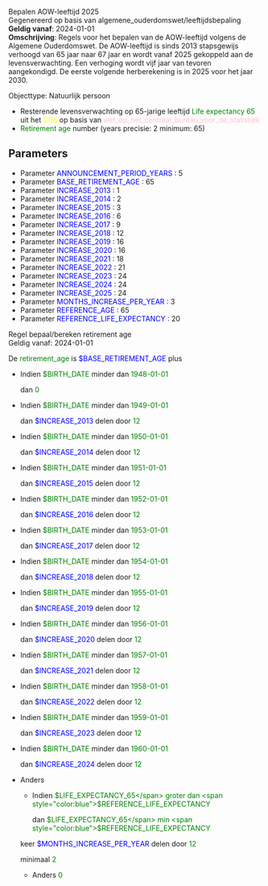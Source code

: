 Bepalen AOW-leeftijd 2025 \
Gegenereerd op basis van algemene_ouderdomswet/leeftijdsbepaling \
**Geldig vanaf**: 2024-01-01 \
**Omschrijving**: Regels voor het bepalen van de AOW-leeftijd volgens de Algemene Ouderdomswet. De AOW-leeftijd is sinds 2013 stapsgewijs verhoogd van 65 jaar naar 67 jaar en wordt vanaf 2025 gekoppeld aan de levensverwachting. Een verhoging wordt vijf jaar van tevoren aangekondigd. De eerste volgende herberekening is in 2025 voor het jaar 2030.


Objecttype: Natuurlijk persoon
- Resterende levensverwachting op 65-jarige leeftijd <span style="color:green">Life expectancy 65</span> uit het <span style="color:yellow"> CBS </span> op basis van <span style="color:pink"> wet_op_het_centraal_bureau_voor_de_statistiek </span>
- <span style="color:green">Retirement age</span> number (years precisie: 2 minimum: 65)

## Parameters ##
- Parameter <span style="color:blue">ANNOUNCEMENT_PERIOD_YEARS</span> : 5
- Parameter <span style="color:blue">BASE_RETIREMENT_AGE</span> : 65
- Parameter <span style="color:blue">INCREASE_2013</span> : 1
- Parameter <span style="color:blue">INCREASE_2014</span> : 2
- Parameter <span style="color:blue">INCREASE_2015</span> : 3
- Parameter <span style="color:blue">INCREASE_2016</span> : 6
- Parameter <span style="color:blue">INCREASE_2017</span> : 9
- Parameter <span style="color:blue">INCREASE_2018</span> : 12
- Parameter <span style="color:blue">INCREASE_2019</span> : 16
- Parameter <span style="color:blue">INCREASE_2020</span> : 16
- Parameter <span style="color:blue">INCREASE_2021</span> : 18
- Parameter <span style="color:blue">INCREASE_2022</span> : 21
- Parameter <span style="color:blue">INCREASE_2023</span> : 24
- Parameter <span style="color:blue">INCREASE_2024</span> : 24
- Parameter <span style="color:blue">INCREASE_2025</span> : 24
- Parameter <span style="color:blue">MONTHS_INCREASE_PER_YEAR</span> : 3
- Parameter <span style="color:blue">REFERENCE_AGE</span> : 65
- Parameter <span style="color:blue">REFERENCE_LIFE_EXPECTANCY</span> : 20


Regel bepaal/bereken retirement age \
Geldig vanaf: 2024-01-01

De <span style="color: green">retirement_age</span> is
<span style="color:blue">$BASE_RETIREMENT_AGE</span> plus
  - Indien <span style="color:green">$BIRTH_DATE</span> minder dan <span style="color:green">1948-01-01</span>


    dan <span style="color:green">0</span>


  - Indien <span style="color:green">$BIRTH_DATE</span> minder dan <span style="color:green">1949-01-01</span>


    dan <span style="color:blue">$INCREASE_2013</span> delen door <span style="color:green">12</span>



  - Indien <span style="color:green">$BIRTH_DATE</span> minder dan <span style="color:green">1950-01-01</span>


    dan <span style="color:blue">$INCREASE_2014</span> delen door <span style="color:green">12</span>



  - Indien <span style="color:green">$BIRTH_DATE</span> minder dan <span style="color:green">1951-01-01</span>


    dan <span style="color:blue">$INCREASE_2015</span> delen door <span style="color:green">12</span>



  - Indien <span style="color:green">$BIRTH_DATE</span> minder dan <span style="color:green">1952-01-01</span>


    dan <span style="color:blue">$INCREASE_2016</span> delen door <span style="color:green">12</span>



  - Indien <span style="color:green">$BIRTH_DATE</span> minder dan <span style="color:green">1953-01-01</span>


    dan <span style="color:blue">$INCREASE_2017</span> delen door <span style="color:green">12</span>



  - Indien <span style="color:green">$BIRTH_DATE</span> minder dan <span style="color:green">1954-01-01</span>


    dan <span style="color:blue">$INCREASE_2018</span> delen door <span style="color:green">12</span>



  - Indien <span style="color:green">$BIRTH_DATE</span> minder dan <span style="color:green">1955-01-01</span>


    dan <span style="color:blue">$INCREASE_2019</span> delen door <span style="color:green">12</span>



  - Indien <span style="color:green">$BIRTH_DATE</span> minder dan <span style="color:green">1956-01-01</span>


    dan <span style="color:blue">$INCREASE_2020</span> delen door <span style="color:green">12</span>



  - Indien <span style="color:green">$BIRTH_DATE</span> minder dan <span style="color:green">1957-01-01</span>


    dan <span style="color:blue">$INCREASE_2021</span> delen door <span style="color:green">12</span>



  - Indien <span style="color:green">$BIRTH_DATE</span> minder dan <span style="color:green">1958-01-01</span>


    dan <span style="color:blue">$INCREASE_2022</span> delen door <span style="color:green">12</span>



  - Indien <span style="color:green">$BIRTH_DATE</span> minder dan <span style="color:green">1959-01-01</span>


    dan <span style="color:blue">$INCREASE_2023</span> delen door <span style="color:green">12</span>



  - Indien <span style="color:green">$BIRTH_DATE</span> minder dan <span style="color:green">1960-01-01</span>


    dan <span style="color:blue">$INCREASE_2024</span> delen door <span style="color:green">12</span>



  - Anders
    - Indien <span style="color:green">$LIFE_EXPECTANCY_65</span> groter dan <span style="color:blue">$REFERENCE_LIFE_EXPECTANCY</span>


      dan <span style="color:green">$LIFE_EXPECTANCY_65</span> min <span style="color:blue">$REFERENCE_LIFE_EXPECTANCY</span>

     keer <span style="color:blue">$MONTHS_INCREASE_PER_YEAR</span> delen door <span style="color:green">12</span>



     minimaal <span style="color:green">2</span>


    - Anders <span style="color:green">0</span>
